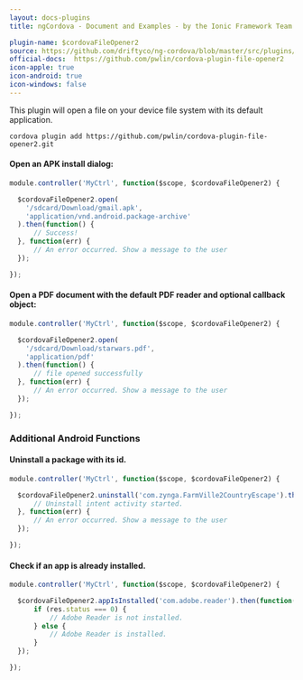 ```yaml
---
layout: docs-plugins
title: ngCordova - Document and Examples - by the Ionic Framework Team

plugin-name: $cordovaFileOpener2
source: https://github.com/driftyco/ng-cordova/blob/master/src/plugins/fileOpener2.js
official-docs:  https://github.com/pwlin/cordova-plugin-file-opener2
icon-apple: true
icon-android: true
icon-windows: false
---
```


This plugin will open a file on your device file system with its default application.

```
cordova plugin add https://github.com/pwlin/cordova-plugin-file-opener2.git

```

#### Open an APK install dialog:
```javascript
module.controller('MyCtrl', function($scope, $cordovaFileOpener2) {

  $cordovaFileOpener2.open(
    '/sdcard/Download/gmail.apk',
    'application/vnd.android.package-archive'
  ).then(function() {
      // Success!
  }, function(err) {
      // An error occurred. Show a message to the user
  });

});
```

#### Open a PDF document with the default PDF reader and optional callback object:
```javascript
module.controller('MyCtrl', function($scope, $cordovaFileOpener2) {

  $cordovaFileOpener2.open(
    '/sdcard/Download/starwars.pdf',
    'application/pdf'
  ).then(function() {
      // file opened successfully
  }, function(err) {
      // An error occurred. Show a message to the user
  });

});
```

### Additional Android Functions
#### Uninstall a package with its id.
```javascript
module.controller('MyCtrl', function($scope, $cordovaFileOpener2) {

  $cordovaFileOpener2.uninstall('com.zynga.FarmVille2CountryEscape').then(function() {
      // Uninstall intent activity started.
  }, function(err) {
      // An error occurred. Show a message to the user
  });

});
```

#### Check if an app is already installed.
```javascript
module.controller('MyCtrl', function($scope, $cordovaFileOpener2) {

  $cordovaFileOpener2.appIsInstalled('com.adobe.reader').then(function(res) {
      if (res.status === 0) {
          // Adobe Reader is not installed.
      } else {
          // Adobe Reader is installed.
      }
  });

});
```
